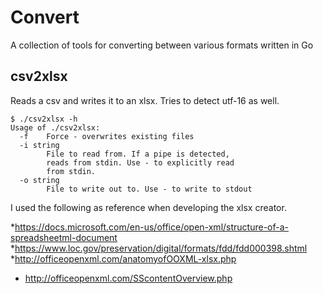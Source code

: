 # Convert
A collection of tools for converting between various formats written in Go

## csv2xlsx
Reads a csv and writes it to an xlsx. Tries to detect utf-16 as well.
```
$ ./csv2xlsx -h
Usage of ./csv2xlsx:
  -f    Force - overwrites existing files
  -i string
        File to read from. If a pipe is detected,
        reads from stdin. Use - to explicitly read
        from stdin.
  -o string
        File to write out to. Use - to write to stdout
```

I used the following as reference when developing the xlsx creator.

*https://docs.microsoft.com/en-us/office/open-xml/structure-of-a-spreadsheetml-document
*https://www.loc.gov/preservation/digital/formats/fdd/fdd000398.shtml
*http://officeopenxml.com/anatomyofOOXML-xlsx.php
* http://officeopenxml.com/SScontentOverview.php
